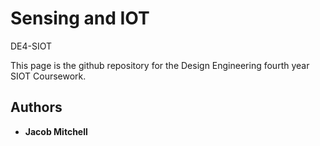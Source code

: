 # Sensing and IOT 
DE4-SIOT

This page is the github repository for the Design Engineering fourth year SIOT Coursework. 

## Authors
* **Jacob Mitchell** 

